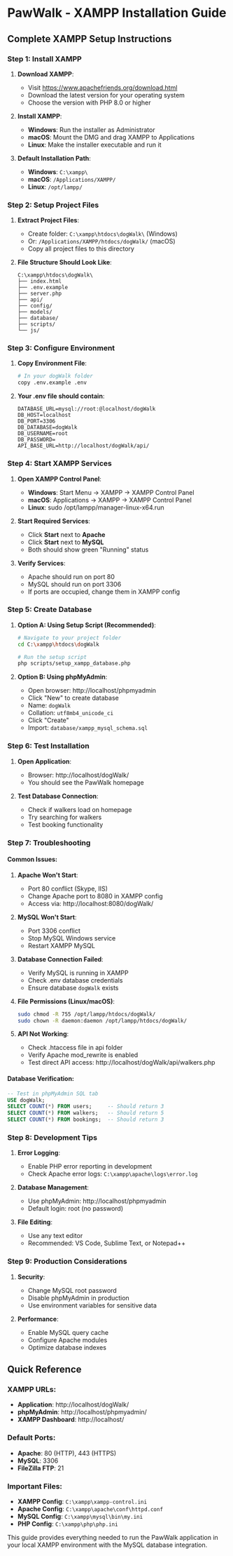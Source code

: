 # PawWalk - XAMPP Installation Guide

## Complete XAMPP Setup Instructions

### Step 1: Install XAMPP

1. **Download XAMPP**:
   - Visit https://www.apachefriends.org/download.html
   - Download the latest version for your operating system
   - Choose the version with PHP 8.0 or higher

2. **Install XAMPP**:
   - **Windows**: Run the installer as Administrator
   - **macOS**: Mount the DMG and drag XAMPP to Applications
   - **Linux**: Make the installer executable and run it

3. **Default Installation Path**:
   - **Windows**: `C:\xampp\`
   - **macOS**: `/Applications/XAMPP/`
   - **Linux**: `/opt/lampp/`

### Step 2: Setup Project Files

1. **Extract Project Files**:
   - Create folder: `C:\xampp\htdocs\dogWalk\` (Windows)
   - Or: `/Applications/XAMPP/htdocs/dogWalk/` (macOS)
   - Copy all project files to this directory

2. **File Structure Should Look Like**:
   ```
   C:\xampp\htdocs\dogWalk\
   ├── index.html
   ├── .env.example
   ├── server.php
   ├── api/
   ├── config/
   ├── models/
   ├── database/
   ├── scripts/
   └── js/
   ```

### Step 3: Configure Environment

1. **Copy Environment File**:
   ```bash
   # In your dogWalk folder
   copy .env.example .env
   ```

2. **Your .env file should contain**:
   ```env
   DATABASE_URL=mysql://root:@localhost/dogWalk
   DB_HOST=localhost
   DB_PORT=3306
   DB_DATABASE=dogWalk
   DB_USERNAME=root
   DB_PASSWORD=
   API_BASE_URL=http://localhost/dogWalk/api/
   ```

### Step 4: Start XAMPP Services

1. **Open XAMPP Control Panel**:
   - **Windows**: Start Menu → XAMPP → XAMPP Control Panel
   - **macOS**: Applications → XAMPP → XAMPP Control Panel
   - **Linux**: sudo /opt/lampp/manager-linux-x64.run

2. **Start Required Services**:
   - Click **Start** next to **Apache**
   - Click **Start** next to **MySQL**
   - Both should show green "Running" status

3. **Verify Services**:
   - Apache should run on port 80
   - MySQL should run on port 3306
   - If ports are occupied, change them in XAMPP config

### Step 5: Create Database

1. **Option A: Using Setup Script (Recommended)**:
   ```bash
   # Navigate to your project folder
   cd C:\xampp\htdocs\dogWalk
   
   # Run the setup script
   php scripts/setup_xampp_database.php
   ```

2. **Option B: Using phpMyAdmin**:
   - Open browser: http://localhost/phpmyadmin
   - Click "New" to create database
   - Name: `dogWalk`
   - Collation: `utf8mb4_unicode_ci`
   - Click "Create"
   - Import: `database/xampp_mysql_schema.sql`

### Step 6: Test Installation

1. **Open Application**:
   - Browser: http://localhost/dogWalk/
   - You should see the PawWalk homepage

2. **Test Database Connection**:
   - Check if walkers load on homepage
   - Try searching for walkers
   - Test booking functionality

### Step 7: Troubleshooting

#### Common Issues:

1. **Apache Won't Start**:
   - Port 80 conflict (Skype, IIS)
   - Change Apache port to 8080 in XAMPP config
   - Access via: http://localhost:8080/dogWalk/

2. **MySQL Won't Start**:
   - Port 3306 conflict
   - Stop MySQL Windows service
   - Restart XAMPP MySQL

3. **Database Connection Failed**:
   - Verify MySQL is running in XAMPP
   - Check .env database credentials
   - Ensure database `dogWalk` exists

4. **File Permissions (Linux/macOS)**:
   ```bash
   sudo chmod -R 755 /opt/lampp/htdocs/dogWalk/
   sudo chown -R daemon:daemon /opt/lampp/htdocs/dogWalk/
   ```

5. **API Not Working**:
   - Check .htaccess file in api folder
   - Verify Apache mod_rewrite is enabled
   - Test direct API access: http://localhost/dogWalk/api/walkers.php

#### Database Verification:

```sql
-- Test in phpMyAdmin SQL tab
USE dogWalk;
SELECT COUNT(*) FROM users;     -- Should return 3
SELECT COUNT(*) FROM walkers;   -- Should return 5
SELECT COUNT(*) FROM bookings;  -- Should return 3
```

### Step 8: Development Tips

1. **Error Logging**:
   - Enable PHP error reporting in development
   - Check Apache error logs: `C:\xampp\apache\logs\error.log`

2. **Database Management**:
   - Use phpMyAdmin: http://localhost/phpmyadmin
   - Default login: root (no password)

3. **File Editing**:
   - Use any text editor
   - Recommended: VS Code, Sublime Text, or Notepad++

### Step 9: Production Considerations

1. **Security**:
   - Change MySQL root password
   - Disable phpMyAdmin in production
   - Use environment variables for sensitive data

2. **Performance**:
   - Enable MySQL query cache
   - Configure Apache modules
   - Optimize database indexes

## Quick Reference

### XAMPP URLs:
- **Application**: http://localhost/dogWalk/
- **phpMyAdmin**: http://localhost/phpmyadmin/
- **XAMPP Dashboard**: http://localhost/

### Default Ports:
- **Apache**: 80 (HTTP), 443 (HTTPS)
- **MySQL**: 3306
- **FileZilla FTP**: 21

### Important Files:
- **XAMPP Config**: `C:\xampp\xampp-control.ini`
- **Apache Config**: `C:\xampp\apache\conf\httpd.conf`
- **MySQL Config**: `C:\xampp\mysql\bin\my.ini`
- **PHP Config**: `C:\xampp\php\php.ini`

This guide provides everything needed to run the PawWalk application in your local XAMPP environment with the MySQL database integration.